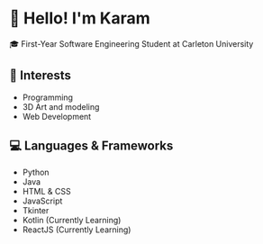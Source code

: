 # 👋 Hello! I'm Karam #

🎓 First-Year Software Engineering Student at Carleton University

## 🚀 Interests ##

* Programming
* 3D Art and modeling
* Web Development

## 💻 Languages & Frameworks ##

* Python
* Java
* HTML & CSS
* JavaScript
* Tkinter
* Kotlin (Currently Learning)
* ReactJS (Currently Learning)
